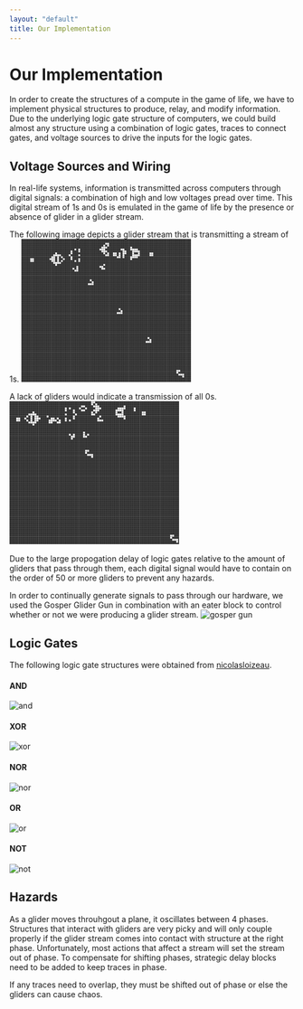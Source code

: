 ```yaml
---
layout: "default"
title: Our Implementation
---
```

# Our Implementation
 
 In order to create the structures of a compute in the game of life, we have to implement physical structures to produce, relay, and modify information. Due to the underlying logic gate structure of computers, we could build almost any structure using a combination of logic gates, traces to connect gates, and voltage sources to drive the inputs for the logic gates.
 
 ## Voltage Sources and Wiring
 In real-life systems, information is transmitted across computers through digital signals: a combination of high and low voltages pread over time. This digital stream of 1s and 0s is emulated in the game of life by the presence or absence of glider in a glider stream.
 
 The following image depicts a glider stream that is transmitting a stream of 1s.
 ![stream of gliders](images/wire_1_small.png)
 
 A lack of gliders would indicate a transmission of all 0s.
 ![stream of 0s](images/wire_0_small.png)

Due to the large propogation delay of logic gates relative to the amount of gliders that pass through them, each digital signal would have to contain on the order of 50 or more gliders to prevent any hazards.

In order to continually generate signals to pass through our hardware, we used the Gosper Glider Gun in combination with an eater block to control whether or not we were producing a glider stream. 
![gosper gun](https://upload.wikimedia.org/wikipedia/en/5/5d/Gosper_glider_gun_with_grid.gif)

## Logic Gates
The following logic gate structures were obtained from [nicolasloizeau](https://github.com/nicolasloizeau/gol-computer).

#### AND
![and](https://media.giphy.com/media/3o9bOTdPSw3qG1Z9od/giphy.gif)

#### XOR
![xor](https://media.giphy.com/media/iMCj4EgPkQOvetoPuV/giphy.gif)

#### NOR
![nor](https://media.giphy.com/media/182tC6OM2QTsCUuKrl/giphy.gif)

#### OR
![or](https://media.giphy.com/media/55vEeqLRbo1sNs0EkF/giphy.gif)

#### NOT
![not](https://media.giphy.com/media/RMdfum2JITUn9AquCp/giphy.gif)

## Hazards
As a glider moves throuhgout a plane, it oscillates between 4 phases. Structures that interact with gliders are very picky and will only couple properly if the glider stream comes into contact with structure at the right phase. Unfortunately, most actions that affect a stream will set the stream out of phase. To compensate for shifting phases, strategic delay blocks need to be added to keep traces in phase. 

If any traces need to overlap, they must be shifted out of phase or else the gliders can cause chaos.
